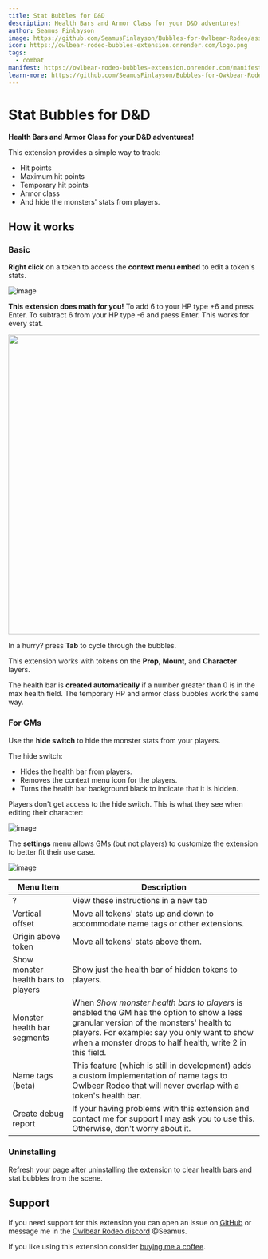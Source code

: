 ```yaml
---
title: Stat Bubbles for D&D
description: Health Bars and Armor Class for your D&D adventures!
author: Seamus Finlayson
image: https://github.com/SeamusFinlayson/Bubbles-for-Owlbear-Rodeo/assets/77430559/c8871bc3-b27c-424e-b15b-5fd44a8f53ec
icon: https://owlbear-rodeo-bubbles-extension.onrender.com/logo.png
tags:
  - combat
manifest: https://owlbear-rodeo-bubbles-extension.onrender.com/manifest.json
learn-more: https://github.com/SeamusFinlayson/Bubbles-for-Owkbear-Rodeo
---
```


# Stat Bubbles for D&D

**Health Bars and Armor Class for your D&D adventures!** 

This extension provides a simple way to track:
* Hit points
* Maximum hit points
* Temporary hit points
* Armor class 
* And hide the monsters' stats from players.

## How it works

### Basic

**Right click** on a token to access the **context menu embed** to edit a token's stats.

![image](https://github.com/SeamusFinlayson/Bubbles-for-Owlbear-Rodeo/assets/77430559/a97e35c1-a2ef-44a4-affd-f5e027d94e9e)


**This extension does math for you!** 
To add 6 to your HP type +6 and press Enter. To subtract 6 from your HP type -6 and press Enter. This works for every stat.

<img src="https://github.com/SeamusFinlayson/Bubbles-for-Owlbear-Rodeo/assets/77430559/efb78c59-b37c-4166-8643-0a4d600b16c4" width=600>

In a hurry? press **Tab** to cycle through the bubbles.

This extension works with tokens on the **Prop**, **Mount**, and **Character** layers.

The health bar is **created automatically** if a number greater than 0 is in the max health field. The temporary HP and armor class bubbles work the same way.

### For GMs

Use the **hide switch** to hide the monster stats from your players.

The hide switch:

* Hides the health bar from players.
* Removes the context menu icon for the players.
* Turns the health bar background black to indicate that it is hidden.

Players don't get access to the hide switch. This is what they see when editing their character:

![image](https://github.com/SeamusFinlayson/Bubbles-for-Owlbear-Rodeo/assets/77430559/12b2e273-8a5f-4798-bd73-289ed3f91ceb)

The **settings** menu allows GMs (but not players) to customize the extension to better fit their use case.

![image](https://github.com/SeamusFinlayson/Bubbles-for-Owlbear-Rodeo/assets/77430559/1b0df2f5-f51f-43de-b156-4c27ba79d75e)

|Menu Item|Description|
|---|---|
| ? | View these instructions in a new tab |
| Vertical offset | Move all tokens' stats up and down to accommodate name tags or other extensions. |
| Origin above token | Move all tokens' stats above them. |
| Show monster health bars to players | Show just the health bar of hidden tokens to players. |
| Monster health bar segments | When *Show monster health bars to players* is enabled the GM has the option to show a less granular version of the monsters' health to players.   For example: say you only want to show when a monster drops to half health, write 2 in this field. |
| Name tags (beta) | This feature (which is still in development) adds a custom implementation of name tags to Owlbear Rodeo that will never overlap with a token's health bar.|
| Create debug report | If your having problems with this extension and contact me for support I may ask you to use this. Otherwise, don't worry about it. |

### Uninstalling

Refresh your page after uninstalling the extension to clear health bars and stat bubbles from the scene.

## Support

If you need support for this extension you can open an issue on [GitHub](https://github.com/SeamusFinlayson/Bubbles-for-Owkbear-Rodeo) or message me in the [Owlbear Rodeo discord](https://discord.gg/yWSErB6Qaj) @Seamus.

If you like using this extension consider [buying me a coffee](https://ko-fi.com/seamusfinlayson).